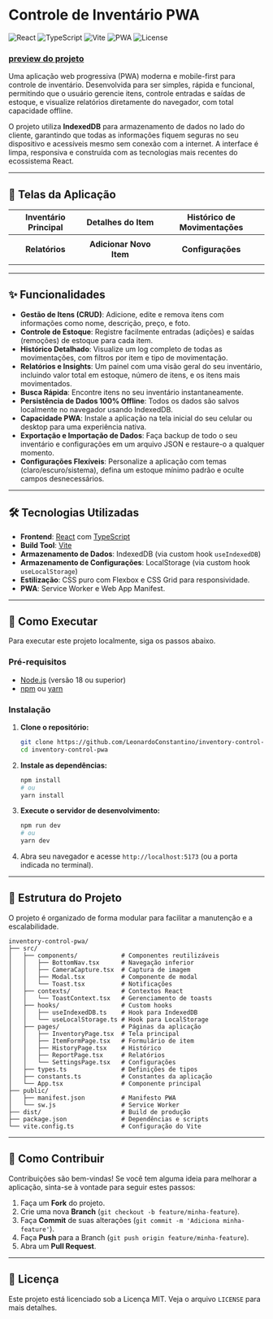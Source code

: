 # Controle de Inventário PWA

![React](https://img.shields.io/badge/React-18.2.0-61DAFB?logo=react)
![TypeScript](https://img.shields.io/badge/TypeScript-5.2.2-3178C6?logo=typescript)
![Vite](https://img.shields.io/badge/Vite-5.0.0-646CFF?logo=vite)
![PWA](https://img.shields.io/badge/PWA-Ready-5A0FC8?logo=pwa)
![License](https://img.shields.io/badge/License-MIT-green.svg)

### [preview do projeto](https://leonardoconstantino.github.io/inventory-control-pwa/)

Uma aplicação web progressiva (PWA) moderna e mobile-first para controle de inventário. Desenvolvida para ser simples, rápida e funcional, permitindo que o usuário gerencie itens, controle entradas e saídas de estoque, e visualize relatórios diretamente do navegador, com total capacidade offline.

O projeto utiliza **IndexedDB** para armazenamento de dados no lado do cliente, garantindo que todas as informações fiquem seguras no seu dispositivo e acessíveis mesmo sem conexão com a internet. A interface é limpa, responsiva e construída com as tecnologias mais recentes do ecossistema React.

---

## 📸 Telas da Aplicação

| Inventário Principal | Detalhes do Item | Histórico de Movimentações |
| :---: | :---: | :---: |
|  |  |  |
| **Relatórios** | **Adicionar Novo Item** | **Configurações** |
|  |  |  |

---

## ✨ Funcionalidades

*   **Gestão de Itens (CRUD)**: Adicione, edite e remova itens com informações como nome, descrição, preço, e foto.
*   **Controle de Estoque**: Registre facilmente entradas (adições) e saídas (remoções) de estoque para cada item.
*   **Histórico Detalhado**: Visualize um log completo de todas as movimentações, com filtros por item e tipo de movimentação.
*   **Relatórios e Insights**: Um painel com uma visão geral do seu inventário, incluindo valor total em estoque, número de itens, e os itens mais movimentados.
*   **Busca Rápida**: Encontre itens no seu inventário instantaneamente.
*   **Persistência de Dados 100% Offline**: Todos os dados são salvos localmente no navegador usando IndexedDB.
*   **Capacidade PWA**: Instale a aplicação na tela inicial do seu celular ou desktop para uma experiência nativa.
*   **Exportação e Importação de Dados**: Faça backup de todo o seu inventário e configurações em um arquivo JSON e restaure-o a qualquer momento.
*   **Configurações Flexíveis**: Personalize a aplicação com temas (claro/escuro/sistema), defina um estoque mínimo padrão e oculte campos desnecessários.

---

## 🛠️ Tecnologias Utilizadas

*   **Frontend**: [React](https://react.dev/) com [TypeScript](https://www.typescriptlang.org/)
*   **Build Tool**: [Vite](https://vitejs.dev/)
*   **Armazenamento de Dados**: IndexedDB (via custom hook `useIndexedDB`)
*   **Armazenamento de Configurações**: LocalStorage (via custom hook `useLocalStorage`)
*   **Estilização**: CSS puro com Flexbox e CSS Grid para responsividade.
*   **PWA**: Service Worker e Web App Manifest.

---

## 🚀 Como Executar

Para executar este projeto localmente, siga os passos abaixo.

### Pré-requisitos

*   [Node.js](https://nodejs.org/) (versão 18 ou superior)
*   [npm](https://www.npmjs.com/) ou [yarn](https://yarnpkg.com/)

### Instalação

1.  **Clone o repositório:**
    ```sh
    git clone https://github.com/LeonardoConstantino/inventory-control-pwa.git
    cd inventory-control-pwa
    ```

2.  **Instale as dependências:**
    ```sh
    npm install
    # ou
    yarn install
    ```

3.  **Execute o servidor de desenvolvimento:**
    ```sh
    npm run dev
    # ou
    yarn dev
    ```

4.  Abra seu navegador e acesse `http://localhost:5173` (ou a porta indicada no terminal).

---

## 📁 Estrutura do Projeto

O projeto é organizado de forma modular para facilitar a manutenção e a escalabilidade.

```
inventory-control-pwa/
├── src/
│   ├── components/            # Componentes reutilizáveis
│   │   ├── BottomNav.tsx      # Navegação inferior
│   │   ├── CameraCapture.tsx  # Captura de imagem
│   │   ├── Modal.tsx          # Componente de modal
│   │   └── Toast.tsx          # Notificações
│   ├── contexts/              # Contextos React
│   │   └── ToastContext.tsx   # Gerenciamento de toasts
│   ├── hooks/                 # Custom hooks
│   │   ├── useIndexedDB.ts    # Hook para IndexedDB
│   │   └── useLocalStorage.ts # Hook para LocalStorage
│   ├── pages/                 # Páginas da aplicação
│   │   ├── InventoryPage.tsx  # Tela principal
│   │   ├── ItemFormPage.tsx   # Formulário de item
│   │   ├── HistoryPage.tsx    # Histórico
│   │   ├── ReportPage.tsx     # Relatórios
│   │   └── SettingsPage.tsx   # Configurações
│   ├── types.ts               # Definições de tipos
│   ├── constants.ts           # Constantes da aplicação
│   └── App.tsx                # Componente principal
├── public/
│   ├── manifest.json          # Manifesto PWA
│   └── sw.js                  # Service Worker
├── dist/                      # Build de produção
├── package.json               # Dependências e scripts
└── vite.config.ts             # Configuração do Vite
```

---

## 🤝 Como Contribuir

Contribuições são bem-vindas! Se você tem alguma ideia para melhorar a aplicação, sinta-se à vontade para seguir estes passos:

1.  Faça um **Fork** do projeto.
2.  Crie uma nova **Branch** (`git checkout -b feature/minha-feature`).
3.  Faça **Commit** de suas alterações (`git commit -m 'Adiciona minha-feature'`).
4.  Faça **Push** para a Branch (`git push origin feature/minha-feature`).
5.  Abra um **Pull Request**.

---

## 📄 Licença

Este projeto está licenciado sob a Licença MIT. Veja o arquivo `LICENSE` para mais detalhes.